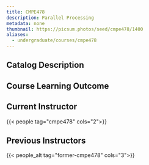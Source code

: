 ```yaml
---
title: CMPE478
description: Parallel Processing
metadata: none
thumbnail: https://picsum.photos/seed/cmpe478/1400
aliases:
  - undergraduate/courses/cmpe478
---
```


## Catalog Description

## Course Learning Outcome

## Current Instructor

{{< people tag="cmpe478" cols="2">}}

## Previous Instructors

{{< people_alt tag="former-cmpe478" cols="3">}}
